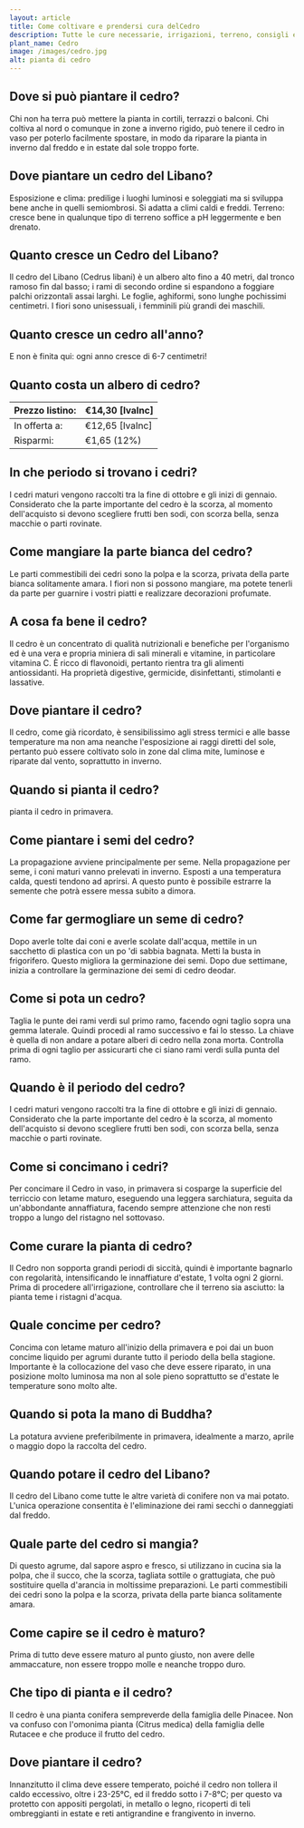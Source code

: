 ```yaml
---
layout: article
title: Come coltivare e prendersi cura delCedro
description: Tutte le cure necessarie, irrigazioni, terreno, consigli e molto altro sulla coltivazione del Cedro
plant_name: Cedro
image: /images/cedro.jpg
alt: pianta di cedro
---
```


## Dove si può piantare il cedro?

Chi non ha terra può mettere la pianta in cortili, terrazzi o balconi. Chi coltiva al nord o comunque in zone a inverno rigido, può tenere il cedro in vaso per poterlo facilmente spostare, in modo da riparare la pianta in inverno dal freddo e in estate dal sole troppo forte.

## Dove piantare un cedro del Libano?

 Esposizione e clima: predilige i luoghi luminosi e soleggiati ma si sviluppa bene anche in quelli semiombrosi. Si adatta a climi caldi e freddi. Terreno: cresce bene in qualunque tipo di terreno soffice a pH leggermente e ben drenato.

## Quanto cresce un Cedro del Libano?

Il cedro del Libano (Cedrus libani) è un albero alto fino a 40 metri, dal tronco ramoso fin dal basso; i rami di secondo ordine si espandono a foggiare palchi orizzontali assai larghi. Le foglie, aghiformi, sono lunghe pochissimi centimetri. I fiori sono unisessuali, i femminili più grandi dei maschili.

## Quanto cresce un cedro all'anno?

E non è finita qui: ogni anno cresce di 6-7 centimetri!

## Quanto costa un albero di cedro?

|Prezzo listino:|€14,30 [IvaInc]|
|---------------|---------------|
|  In offerta a:|€12,65 [IvaInc]|
|      Risparmi:|    €1,65 (12%)|

## In che periodo si trovano i cedri?

I cedri maturi vengono raccolti tra la fine di ottobre e gli inizi di gennaio. Considerato che la parte importante del cedro è la scorza, al momento dell'acquisto si devono scegliere frutti ben sodi, con scorza bella, senza macchie o parti rovinate.

## Come mangiare la parte bianca del cedro?

 Le parti commestibili dei cedri sono la polpa e la scorza, privata della parte bianca solitamente amara. I fiori non si possono mangiare, ma potete tenerli da parte per guarnire i vostri piatti e realizzare decorazioni profumate.

## A cosa fa bene il cedro?

Il cedro è un concentrato di qualità nutrizionali e benefiche per l'organismo ed è una vera e propria miniera di sali minerali e vitamine, in particolare vitamina C. È ricco di flavonoidi, pertanto rientra tra gli alimenti antiossidanti. Ha proprietà digestive, germicide, disinfettanti, stimolanti e lassative.

## Dove piantare il cedro?

 Il cedro, come già ricordato, è sensibilissimo agli stress termici e alle basse temperature ma non ama neanche l'esposizione ai raggi diretti del sole, pertanto può essere coltivato solo in zone dal clima mite, luminose e riparate dal vento, soprattutto in inverno.

## Quando si pianta il cedro?

pianta il cedro in primavera.

## Come piantare i semi del cedro?

 La propagazione avviene principalmente per seme. Nella propagazione per seme, i coni maturi vanno prelevati in inverno. Esposti a una temperatura calda, questi tendono ad aprirsi. A questo punto è possibile estrarre la semente che potrà essere messa subito a dimora.

## Come far germogliare un seme di cedro?

Dopo averle tolte dai coni e averle scolate dall'acqua, mettile in un sacchetto di plastica con un po 'di sabbia bagnata. Metti la busta in frigorifero. Questo migliora la germinazione dei semi. Dopo due settimane, inizia a controllare la germinazione dei semi di cedro deodar.

## Come si pota un cedro?

Taglia le punte dei rami verdi sul primo ramo, facendo ogni taglio sopra una gemma laterale. Quindi procedi al ramo successivo e fai lo stesso. La chiave è quella di non andare a potare alberi di cedro nella zona morta. Controlla prima di ogni taglio per assicurarti che ci siano rami verdi sulla punta del ramo.

## Quando è il periodo del cedro?

 I cedri maturi vengono raccolti tra la fine di ottobre e gli inizi di gennaio. Considerato che la parte importante del cedro è la scorza, al momento dell'acquisto si devono scegliere frutti ben sodi, con scorza bella, senza macchie o parti rovinate.

## Come si concimano i cedri?

Per concimare il Cedro in vaso, in primavera si cosparge la superficie del terriccio con letame maturo, eseguendo una leggera sarchiatura, seguita da un'abbondante annaffiatura, facendo sempre attenzione che non resti troppo a lungo del ristagno nel sottovaso.

## Come curare la pianta di cedro?

Il Cedro non sopporta grandi periodi di siccità, quindi è importante bagnarlo con regolarità, intensificando le innaffiature d'estate, 1 volta ogni 2 giorni. Prima di procedere all'irrigazione, controllare che il terreno sia asciutto: la pianta teme i ristagni d'acqua.

## Quale concime per cedro?

Concima con letame maturo all'inizio della primavera e poi dai un buon concime liquido per agrumi durante tutto il periodo della bella stagione. Importante è la collocazione del vaso che deve essere riparato, in una posizione molto luminosa ma non al sole pieno soprattutto se d'estate le temperature sono molto alte.

## Quando si pota la mano di Buddha?

 La potatura avviene preferibilmente in primavera, idealmente a marzo, aprile o maggio dopo la raccolta del cedro.

## Quando potare il cedro del Libano?

Il cedro del Libano come tutte le altre varietà di conifere non va mai potato. L'unica operazione consentita è l'eliminazione dei rami secchi o danneggiati dal freddo.

## Quale parte del cedro si mangia?

Di questo agrume, dal sapore aspro e fresco, si utilizzano in cucina sia la polpa, che il succo, che la scorza, tagliata sottile o grattugiata, che può sostituire quella d'arancia in moltissime preparazioni. Le parti commestibili dei cedri sono la polpa e la scorza, privata della parte bianca solitamente amara.

## Come capire se il cedro è maturo?

Prima di tutto deve essere maturo al punto giusto, non avere delle ammaccature, non essere troppo molle e neanche troppo duro.

## Che tipo di pianta e il cedro?

Il cedro è una pianta conifera sempreverde della famiglia delle Pinacee. Non va confuso con l'omonima pianta (Citrus medica) della famiglia delle Rutacee e che produce il frutto del cedro.

## Dove piantare il cedro?

 Innanzitutto il clima deve essere temperato, poiché il cedro non tollera il caldo eccessivo, oltre i 23-25°C, ed il freddo sotto i 7-8°C; per questo va protetto con appositi pergolati, in metallo o legno, ricoperti di teli ombreggianti in estate e reti antigrandine e frangivento in inverno.


